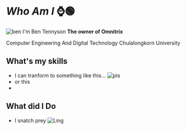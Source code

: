 # *Who Am I* ⌚🟢
![ben](https://static1.colliderimages.com/wordpress/wp-content/uploads/2023/12/ben-10-top-10-aliens.jpg?q=50&fit=crop&w=1100&h=618&dpr=1.5)
I'm Ben Tennyson **The owner of Omnitrix** 


Computer Engineering And Digital Technology Chulalongkorn University


## What's my skills
- I can tranform to something like this...
  ![pis](https://starlightaustralia.wordpress.com/wp-content/uploads/2010/08/fourarms_act_3.jpg?w=448&h=336)
- or this
- 

## What did I Do
- I snatch prey
![Ling](https://camo.githubusercontent.com/5565b4727ae2bae54bf81969ae786185b2824f032c53b24cb2b0a482d3d6a155/68747470733a2f2f66616374732e6e65742f77702d636f6e74656e742f75706c6f6164732f323032332f31322f31352d626162792d6d6f6e6b65792d66616374732d313730323639373639342e6a7067)

<!--
**mixzky/mixzky** is a ✨ _special_ ✨ repository because its `README.md` (this file) appears on your GitHub profile.



Here are some ideas to get you started:

- 🔭 I’m currently working on ...
- 🌱 I’m currently learning ...
- 👯 I’m looking to collaborate on ...
- 🤔 I’m looking for help with ...
- 💬 Ask me about ...
- 📫 How to reach me: ...
- 😄 Pronouns: ...
- ⚡ Fun fact: ...
-->
